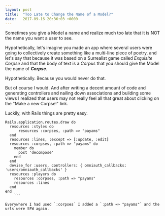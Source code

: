 ```yaml
---
layout: post
title:  "Too Late to Change the Name of a Model?"
date:   2017-09-16 20:36:03 +0000
---
```



Sometimes you give a Model a name and realize much too late that it is NOT the name you want a user to see.

Hypothetically, let's imagine you made an app where several users were going to collectively create something like a multi-line piece of poetry, and let's say that because it was based on a Surrealist game called *Exquisite Corpse* and that the body of text is a *Corpus* that you should give the Model the name of ***Corpse***.

Hypothetically. Because you would never do that. 

But of course I would. And after writing a decent amount of code and generating controllers and nailing down associations and building some views I realized that users may not really feel all that great about clicking on the "Make a new Corpse!" link. 

Luckily, with Rails things are pretty easy. 
```
Rails.application.routes.draw do
  resources :styles do
	  resources :corpses, :path => "payams"
  end
  resources :lines, :except => [:update, :edit]
  resources :corpses, :path => "payams" do
    member do
      post 'decompose'
    end
  end
  devise_for :users, controllers: { omniauth_callbacks: 'users/omniauth_callbacks' }
  resources :players do
    resources :corpses, :path => "payams"
    resources :lines
  end
end
	```
	
Everywhere I had used `:corpses` I added a `:path => "payams"` and the urls were SFW again.

